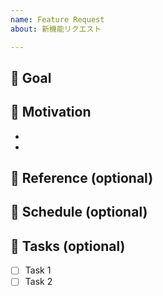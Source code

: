 ```yaml
---
name: Feature Request
about: 新機能リクエスト

---
```


## 🎉 Goal

<!-- Closed になるために必要な状態 -->

## 💪 Motivation

<!-- なぜこの機能が必要なのか -->

- 
- 

## 📖 Reference (optional)

<!-- 参考リンクなどあれば -->

## 📆 Schedule (optional)

<!-- Closed になるまでのスケジュール -->

## 📎 Tasks (optional)

- [ ] Task 1
- [ ] Task 2